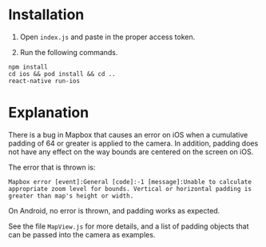 # Installation

1. Open `index.js` and paste in the proper access token.

2. Run the following commands.

```
npm install
cd ios && pod install && cd ..
react-native run-ios
```

# Explanation

There is a bug in Mapbox that causes an error on iOS when a cumulative padding of 64 or greater is applied to the camera. In addition, padding does not have any effect on the way bounds are centered on the screen on iOS.

The error that is thrown is:

```
Mapbox error [event]:General [code]:-1 [message]:Unable to calculate
appropriate zoom level for bounds. Vertical or horizontal padding is
greater than map's height or width.
```

On Android, no error is thrown, and padding works as expected.

See the file `MapView.js` for more details, and a list of padding objects that can be passed into the camera as examples.